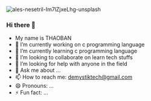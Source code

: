 ![ales-nesetril-Im7lZjxeLhg-unsplash](https://user-images.githubusercontent.com/105487086/174863176-129ac5b4-f0f0-4daf-90d4-715a23ee0f18.jpg)
### Hi there 👋

- My name is THAOBAN
- 🔭 I’m currently working on c programming language
- 🌱 I’m currently learning c programming language
- 👯 I’m looking to collaborate on learn tech stuffs
- 🤔 I’m looking for help with anyone in the field
- 💬 Ask me about ...
- 📫 How to reach me: demystiktech@gmail.com
- 😄 Pronouns: ...
- ⚡ Fun fact: ...
